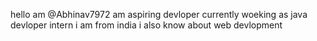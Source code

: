 
<!---
Abhinav7972/Abhinav7972 is a ✨ special ✨ repository because its `README.md` (this file) appears on your GitHub profile.
You can click the Preview link to take a look at your changes.
--->
hello am @Abhinav7972
am aspiring  devloper
currently woeking as java devloper intern
i am from india 
i also know about web devlopment 
